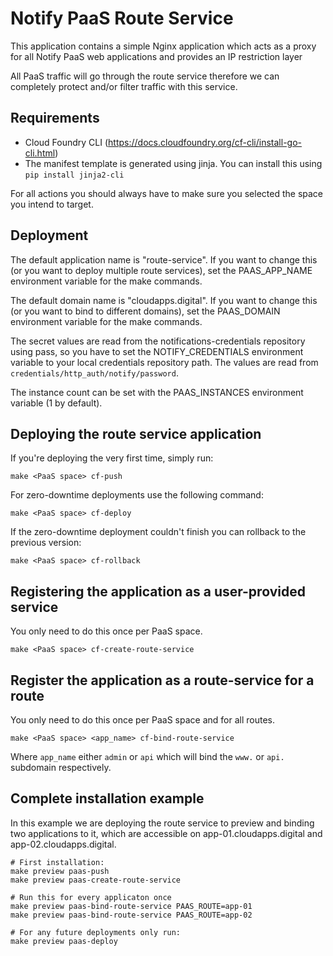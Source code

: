 # Notify PaaS Route Service

This application contains a simple Nginx application which acts as a proxy for all Notify PaaS web applications and provides an IP restriction layer

All PaaS traffic will go through the route service therefore we can completely protect and/or filter traffic with this service.

## Requirements

* Cloud Foundry CLI (https://docs.cloudfoundry.org/cf-cli/install-go-cli.html)
* The manifest template is generated using jinja. You can install this using `pip install jinja2-cli`

For all actions you should always have to make sure you selected the space you intend to target.

## Deployment

The default application name is "route-service". If you want to change this (or you want to deploy multiple route services), set the PAAS_APP_NAME environment variable for the make commands.

The default domain name is "cloudapps.digital". If you want to change this (or you want to bind to different domains), set the PAAS_DOMAIN environment variable for the make commands.

The secret values are read from the notifications-credentials repository using pass, so you have to set the NOTIFY_CREDENTIALS environment variable to your local credentials repository path. The values are read from `credentials/http_auth/notify/password`.

The instance count can be set with the PAAS_INSTANCES environment variable (1 by default).

## Deploying the route service application

If you're deploying the very first time, simply run:

```
make <PaaS space> cf-push
```

For zero-downtime deployments use the following command:

```
make <PaaS space> cf-deploy
```

If the zero-downtime deployment couldn't finish you can rollback to the previous version:

```
make <PaaS space> cf-rollback
```

## Registering the application as a user-provided service

You only need to do this once per PaaS space.

```
make <PaaS space> cf-create-route-service
```

## Register the application as a route-service for a route

You only need to do this once per PaaS space and for all routes.

```
make <PaaS space> <app_name> cf-bind-route-service
```

Where `app_name` either `admin` or `api` which will bind the `www.` or `api.` subdomain respectively.

## Complete installation example

In this example we are deploying the route service to preview and binding two applications to it, which are accessible on app-01.cloudapps.digital and app-02.cloudapps.digital.

```
# First installation:
make preview paas-push
make preview paas-create-route-service

# Run this for every applicaton once
make preview paas-bind-route-service PAAS_ROUTE=app-01
make preview paas-bind-route-service PAAS_ROUTE=app-02

# For any future deployments only run:
make preview paas-deploy
```
